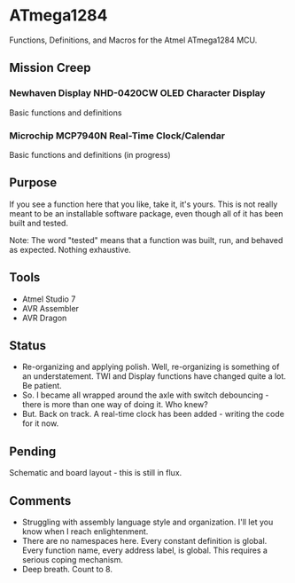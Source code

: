 # ATmega1284
Functions, Definitions, and Macros for the Atmel ATmega1284 MCU.
## Mission Creep
### Newhaven Display NHD-0420CW OLED Character Display
Basic functions and definitions
### Microchip MCP7940N Real-Time Clock/Calendar
Basic functions and definitions (in progress)
## Purpose
If you see a function here that you like, take it, it's yours. This is not really meant to be an installable software package, even though all of it has been built and tested.

Note: The word "tested" means that a function was built, run, and behaved as expected. Nothing exhaustive.
## Tools
- Atmel Studio 7
- AVR Assembler
- AVR Dragon
## Status
- Re-organizing and applying polish. Well, re-organizing is something of an understatement. TWI and Display functions have changed quite a lot. Be patient.
- So. I became all wrapped around the axle with switch debouncing - there is more than one way of doing it. Who knew?
- But. Back on track. A real-time clock has been added - writing the code for it now.
## Pending
Schematic and board layout - this is still in flux.
## Comments
- Struggling with assembly language style and organization. I'll let you know when I reach enlightenment.
- There are no namespaces here. Every constant definition is global. Every function name, every address label, is global. This requires a serious coping mechanism.
- Deep breath. Count to 8.
